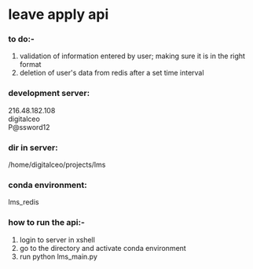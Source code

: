 ﻿# leave apply api

### to do:-
1. validation of information entered by user; making sure it is in the right format
2. deletion of user's data from redis after a set time interval

### development server:
216.48.182.108   
digitalceo   
P@ssword12   

### dir in server:
/home/digitalceo/projects/lms

### conda environment:
lms_redis

### how to run the api:-
1. login to server in xshell
2. go to the directory and activate conda environment
3. run python lms_main.py
